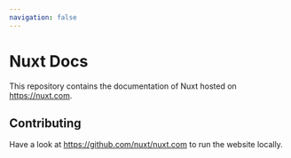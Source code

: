```yaml
---
navigation: false
---
```


# Nuxt Docs

This repository contains the documentation of Nuxt hosted on https://nuxt.com.

## Contributing

Have a look at https://github.com/nuxt/nuxt.com to run the website locally.
